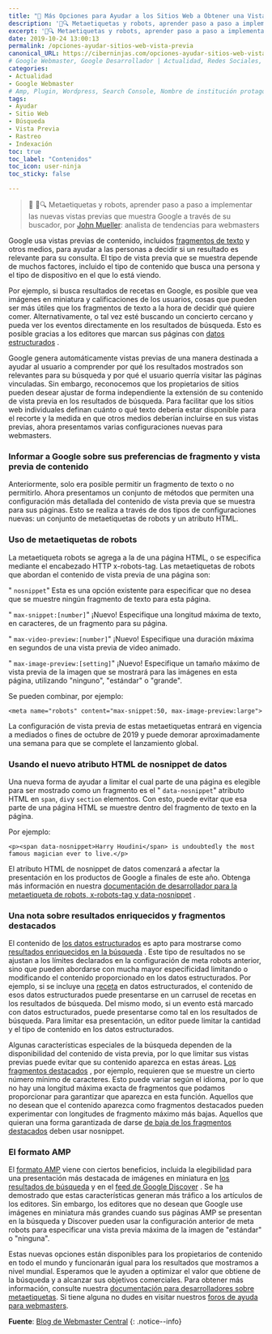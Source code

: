 ```yaml
---
title: "📰 Más Opciones para Ayudar a los Sitios Web a Obtener una Vista Previa de su Contenido en la Búsqueda de Google"
description: '📱🔍 Metaetiquetas y robots, aprender paso a paso a implementar las nuevas vistas previas que muestra Google a través de su buscador, por John Mueller'
excerpt: '📱🔍 Metaetiquetas y robots, aprender paso a paso a implementar las nuevas vistas previas que muestra Google a través de su buscador, por John Mueller'
date: 2019-10-24 13:00:13
permalink: /opciones-ayudar-sitios-web-vista-previa
canonical_URL: https://ciberninjas.com/opciones-ayudar-sitios-web-vista-previa
# Google Webmaster, Google Desarrollador | Actualidad, Redes Sociales, Robótica, Seguridad Informática, Software, SDK Multiplataforma, Educación, Genética
categories:
- Actualidad
- Google Webmaster
# Amp, Plugin, Wordpress, Search Console, Nombre de institución protagonistas de la noticia, de la persona o del software, sistema o SDK.
tags:
- Ayudar
- Sitio Web
- Búsqueda
- Vista Previa
- Rastreo
- Indexación
toc: true
toc_label: "Contenidos"
toc_icon: user-ninja
toc_sticky: false

---
```

> 📰 📱🔍 Metaetiquetas y robots, aprender paso a paso a implementar las nuevas vistas previas que muestra Google a través de su buscador, por [John Mueller](https://twitter.com/johnmu?rel=rel): analista de tendencias para webmasters

Google usa vistas previas de contenido, incluidos [fragmentos de texto](https://support.google.com/webmasters/answer/35624) y otros medios, para ayudar a las personas a decidir si un resultado es relevante para su consulta. El tipo de vista previa que se muestra depende de muchos factores, incluido el tipo de contenido que busca una persona y el tipo de dispositivo en el que lo está viendo.

Por ejemplo, si busca resultados de recetas en Google, es posible que vea imágenes en miniatura y calificaciones de los usuarios, cosas que pueden ser más útiles que los fragmentos de texto a la hora de decidir qué quiere comer. Alternativamente, o tal vez esté buscando un concierto cercano y pueda ver los eventos directamente en los resultados de búsqueda. Esto es posible gracias a los editores que marcan sus páginas con [datos estructurados](https://developers.google.com/search/docs/guides/search-gallery) .

Google genera automáticamente vistas previas de una manera destinada a ayudar al usuario a comprender por qué los resultados mostrados son relevantes para su búsqueda y por qué el usuario querría visitar las páginas vinculadas. Sin embargo, reconocemos que los propietarios de sitios pueden desear ajustar de forma independiente la extensión de su contenido de vista previa en los resultados de búsqueda. Para facilitar que los sitios web individuales definan cuánto o qué texto debería estar disponible para el recorte y la medida en que otros medios deberían incluirse en sus vistas previas, ahora presentamos varias configuraciones nuevas para webmasters.

### Informar a Google sobre sus preferencias de fragmento y vista previa de contenido

Anteriormente, solo era posible permitir un fragmento de texto o no permitirlo. Ahora presentamos un conjunto de métodos que permiten una configuración más detallada del contenido de vista previa que se muestra para sus páginas. Esto se realiza a través de dos tipos de configuraciones nuevas: un conjunto de metaetiquetas de robots y un atributo HTML. 

### Uso de metaetiquetas de robots

La metaetiqueta robots se agrega a la <head> de una página HTML, o se especifica mediante el encabezado HTTP x-robots-tag. Las metaetiquetas de robots que abordan el contenido de vista previa de una página son:

" `nosnippet`"
Esta es una opción existente para especificar que no desea que se muestre ningún fragmento de texto para esta página. 

" `max-snippet:[number]`"
¡Nuevo! Especifique una longitud máxima de texto, en caracteres, de un fragmento para su página.

" `max-video-preview:[number]`"
¡Nuevo! Especifique una duración máxima en segundos de una vista previa de video animado.

" `max-image-preview:[setting]`"
¡Nuevo! Especifique un tamaño máximo de vista previa de la imagen que se mostrará para las imágenes en esta página, utilizando "ninguno", "estándar" o "grande".

Se pueden combinar, por ejemplo:
```
<meta name="robots" content="max-snippet:50, max-image-preview:large">
```

La configuración de vista previa de estas metaetiquetas entrará en vigencia a mediados o fines de octubre de 2019 y puede demorar aproximadamente una semana para que se complete el lanzamiento global.

### Usando el nuevo atributo HTML de nosnippet de datos

Una nueva forma de ayudar a limitar el cual parte de una página es elegible para ser mostrado como un fragmento es el " `data-nosnippet`" atributo HTML en `span`, `div`y `section` elementos. Con esto, puede evitar que esa parte de una página HTML se muestre dentro del fragmento de texto en la página.

Por ejemplo:
```
<p><span data-nosnippet>Harry Houdini</span> is undoubtedly the most famous magician ever to live.</p>
```
El atributo HTML de nosnippet de datos comenzará a afectar la presentación en los productos de Google a finales de este año. Obtenga más información en nuestra [documentación de desarrollador para la metaetiqueta de robots, x-robots-tag y data-nosnippet](https://developers.google.com/search/reference/robots_meta_tag) .

### Una nota sobre resultados enriquecidos y fragmentos destacados

El contenido de [los datos estructurados](https://developers.google.com/search/docs/guides/intro-structured-data) es apto para mostrarse como [resultados enriquecidos en la búsqueda](https://developers.google.com/search/docs/guides/search-gallery) . Este tipo de resultados no se ajustan a los límites declarados en la configuración de meta robots anterior, sino que pueden abordarse con mucha mayor especificidad limitando o modificando el contenido proporcionado en los datos estructurados. Por ejemplo, si se incluye una [receta](https://developers.google.com/search/docs/data-types/recipe) en datos estructurados, el contenido de esos datos estructurados puede presentarse en un carrusel de recetas en los resultados de búsqueda. Del mismo modo, si un evento está marcado con datos estructurados, puede presentarse como tal en los resultados de búsqueda. Para limitar esa presentación, un editor puede limitar la cantidad y el tipo de contenido en los datos estructurados. 

Algunas características especiales de la búsqueda dependen de la disponibilidad del contenido de vista previa, por lo que limitar sus vistas previas puede evitar que su contenido aparezca en estas áreas. [Los fragmentos destacados](https://support.google.com/websearch/answer/9351707) , por ejemplo, requieren que se muestre un cierto número mínimo de caracteres. Esto puede variar según el idioma, por lo que no hay una longitud máxima exacta de fragmentos que podamos proporcionar para garantizar que aparezca en esta función. Aquellos que no desean que el contenido aparezca como fragmentos destacados pueden experimentar con longitudes de fragmento máximo más bajas. Aquellos que quieran una forma garantizada de darse [de baja de los fragmentos destacados](https://support.google.com/webmasters/answer/6229325) deben usar nosnippet.

### El formato AMP

El [formato AMP](https://kutt.it/amp) viene con ciertos beneficios, incluida la elegibilidad para una presentación más destacada de imágenes en miniatura en [los resultados de búsqueda](https://developers.google.com/search/docs/guides/about-amp) y en el [feed de Google Discover](https://support.google.com/webmasters/answer/9046777) . Se ha demostrado que estas características generan más tráfico a los artículos de los editores. Sin embargo, los editores que no desean que Google use imágenes en miniatura más grandes cuando sus páginas AMP se presentan en la búsqueda y Discover pueden usar la configuración anterior de meta robots para especificar una vista previa máxima de la imagen de "estándar" o "ninguna".

Estas nuevas opciones están disponibles para los propietarios de contenido en todo el mundo y funcionarán igual para los resultados que mostramos a nivel mundial. Esperamos que le ayuden a optimizar el valor que obtiene de la búsqueda y a alcanzar sus objetivos comerciales. Para obtener más información, consulte nuestra [documentación para desarrolladores sobre metaetiquetas](https://developers.google.com/search/reference/robots_meta_tag). Si tiene alguna no dudes en visitar nuestros [foros de ayuda para webmasters](https://support.google.com/webmasters/go/community).

**Fuente**: [Blog de Webmaster Central](https://webmasters.googleblog.com/2019/09/more-controls-on-search.html "Más Opciones para Ayudar a los Sitios Web a Obtener una Vista Previa de su Contenido en la Búsqueda de Google")
{: .notice--info}
